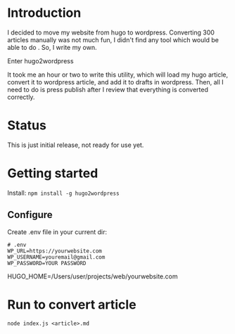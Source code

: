 # Introduction

I decided to move my website from hugo to wordpress. Converting 300 articles manually was not much fun, I didn't find any tool which would be able to do . So, I write my own.

Enter hugo2wordpress

It took me an hour or two to write this utility, which will load my hugo article, convert it to wordpress article, and add it to drafts in wordpress. Then, all I need to do is press publish after I review that everything is converted correctly. 

# Status

This is just initial release, not ready for use yet. 

# Getting started

Install: ```npm install -g hugo2wordpress```
## Configure 

Create .env file in your current dir:

```
# .env
WP_URL=https://yourwebsite.com
WP_USERNAME=youremail@gmail.com
WP_PASSWORD=YOUR PASSWORD
```

HUGO_HOME=/Users/user/projects/web/yourwebsite.com

# Run to convert article

```node index.js <article>.md```
